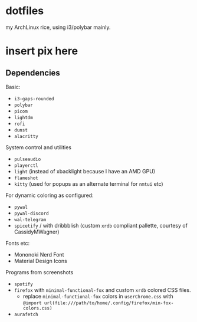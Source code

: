 # dotfiles

my ArchLinux rice, using i3/polybar mainly.

# insert pix here

## Dependencies

Basic:

- `i3-gaps-rounded`
- `polybar`
- `picom`
- `lightdm`
- `rofi`
- `dunst`
- `alacritty`

System control and utilities

- `pulseaudio`
- `playerctl`
- `light` (instead of xbacklight because I have an AMD GPU)
- `flameshot`
- `kitty` (used for popups as an alternate terminal for `nmtui` etc)

For dynamic coloring as configured:

- `pywal`
- `pywal-discord`
- `wal-telegram`
- `spicetify` / with dribbblish (custom `xrdb` compliant pallette, courtesy of CassidyMWagner)

Fonts etc:

- Mononoki Nerd Font
- Material Design Icons

Programs from screenshots

- `spotify`
- `firefox` with `minimal-functional-fox` and custom `xrdb` colored CSS files.
  - replace `minimal-functional-fox` colors in `userChrome.css` with `@import url(file:///path/to/home/.config/firefox/min-fox-colors.css)`
- `aurafetch`
